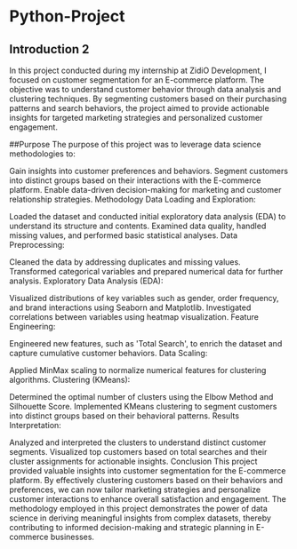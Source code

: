# Python-Project
## Introduction 2
In this project conducted during my internship at ZidiO Development, I focused on customer segmentation for an E-commerce platform. The objective was to understand customer behavior through data analysis and clustering techniques. By segmenting customers based on their purchasing patterns and search behaviors, the project aimed to provide actionable insights for targeted marketing strategies and personalized customer engagement.

##Purpose
The purpose of this project was to leverage data science methodologies to:

Gain insights into customer preferences and behaviors.
Segment customers into distinct groups based on their interactions with the E-commerce platform.
Enable data-driven decision-making for marketing and customer relationship strategies.
Methodology
Data Loading and Exploration:

Loaded the dataset and conducted initial exploratory data analysis (EDA) to understand its structure and contents.
Examined data quality, handled missing values, and performed basic statistical analyses.
Data Preprocessing:

Cleaned the data by addressing duplicates and missing values.
Transformed categorical variables and prepared numerical data for further analysis.
Exploratory Data Analysis (EDA):

Visualized distributions of key variables such as gender, order frequency, and brand interactions using Seaborn and Matplotlib.
Investigated correlations between variables using heatmap visualization.
Feature Engineering:

Engineered new features, such as 'Total Search', to enrich the dataset and capture cumulative customer behaviors.
Data Scaling:

Applied MinMax scaling to normalize numerical features for clustering algorithms.
Clustering (KMeans):

Determined the optimal number of clusters using the Elbow Method and Silhouette Score.
Implemented KMeans clustering to segment customers into distinct groups based on their behavioral patterns.
Results Interpretation:

Analyzed and interpreted the clusters to understand distinct customer segments.
Visualized top customers based on total searches and their cluster assignments for actionable insights.
Conclusion
This project provided valuable insights into customer segmentation for the E-commerce platform. By effectively clustering customers based on their behaviors and preferences, we can now tailor marketing strategies and personalize customer interactions to enhance overall satisfaction and engagement. The methodology employed in this project demonstrates the power of data science in deriving meaningful insights from complex datasets, thereby contributing to informed decision-making and strategic planning in E-commerce businesses.

